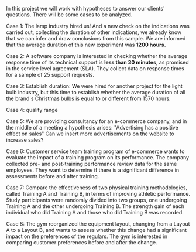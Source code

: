 In this project we will work with hypotheses to answer our clients' questions. There will be some cases to be analyzed.

Case 1: The lamp industry hired us! And a new check on the indications was carried out, collecting the duration of other indications, 
we already know that we can infer and draw conclusions from this sample. We are informed that the average duration of this new experiment was **1200 hours.**

Case 2: A software company is interested in checking whether the average response time of its technical support is **less than 30 minutes**, as promised in the service level agreement (SLA). 
They collect data on response times for a sample of 25 support requests.

Case 3: Establish duration: We were hired for another project for the light bulb industry, but this time to establish whether the average duration of all the brand's 
Christmas bulbs is equal to or different from 1570 hours.

Case 4: quality range

Case 5: We are providing consultancy for an e-commerce company, and in the middle of a meeting a hypothesis arises: 
"Advertising has a positive effect on sales" Can we insert more advertisements on the website to increase sales?

Case 6: Customer service team training program of e-commerce wants to evaluate the impact of a training program on its performance.
The company collected pre- and post-training performance review data for the same employees.
They want to determine if there is a significant difference in assessments before and after training.

Case 7: Compare the effectiveness of two physical training methodologies, called Training A and Training B, in terms of improving athletic performance. 
Study participants were randomly divided into two groups, one undergoing Training A and the other undergoing Training B. 
The strength gain of each individual who did Training A and those who did Training B was recorded.

Case 8: The gym reorganized the equipment layout, changing from a Layout A to a Layout B, and wants to assess whether this change had a significant impact on the preferences of the regulars. 
The gym is interested in comparing customer preferences before and after the change.
